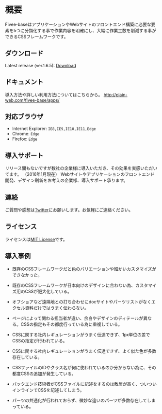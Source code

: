 # 概要
Fivee-baseはアプリケーションやWebサイトのフロントエンド構築に必要な要素を5つに分類化する事で作業内容を明確にし、大幅に作業工数を削減する事ができるCSSフレームワークです。

## ダウンロード
Latest release (ver.1.6.5): [Download]

## ドキュメント
導入方法や詳しい利用方法についてはこちらから。
<http://plain-web.com/fivee-base/apps/>

## 対応ブラウザ
* Internet Explorer: `IE8,IE9,IE10,IE11,Edge`
* Chrome: `Edge`
* Firefox: `Edge`

## 導入サポート
リリース間もないですが数社の企業様に導入いただき、その効果を実感いただいてます。 （2016年1月現在） Webサイトやアプリケーションのフロントエンド開発、デザイン刷新をお考えの企業様、導入サポート承ります。

## 連絡
ご質問や感想は[Twitter]にお願いします。お気軽にご連絡ください。

## ライセンス
ライセンスは[MIT License]です。

## 導入事例
* 既存のCSSフレームワークだと色のバリエーションや細かいカスタマイズができなかった。
* 既存のCSSフレームワークが日本向けのデザインに合わない為、カスタマイズ用のCSSが肥大化している。
* オフショアなど遠隔地との打ち合わせにdocサイトやパーツリストがなくエクセル資料だけではうまく伝わらない。
* ページによって関わる担当者が違い、余白やデザインのディテールが異なる。CSSの指定もその都度行っている為に重複している。
* CSSに関する社内レギュレーションがうまく伝達できず、1px単位の差でCSSの指定が行われている。
* CSSに関する社内レギュレーションがうまく伝達できず、よく似た色が多数存在している。
* CSSファイルのIDやクラス名が何に使われているのか分からない為に、その都度CSSの追加が発生している。
* バックエンド技術者がCSSファイルに記述をするのは敷居が高く、ついついインラインでCSSを記述してしまう。
* パーツの共通化が行われておらず、微妙な違いのパーツが多数存在してしまっている。

   [MIT License]: <https://github.com/plain-web/fivee-base/blob/master/LICENSE>
   [Twitter]: <https://twitter.com/plain_web>
   [Download]: <https://github.com/plain-web/fivee-base/releases/tag/ver.1.6.5>